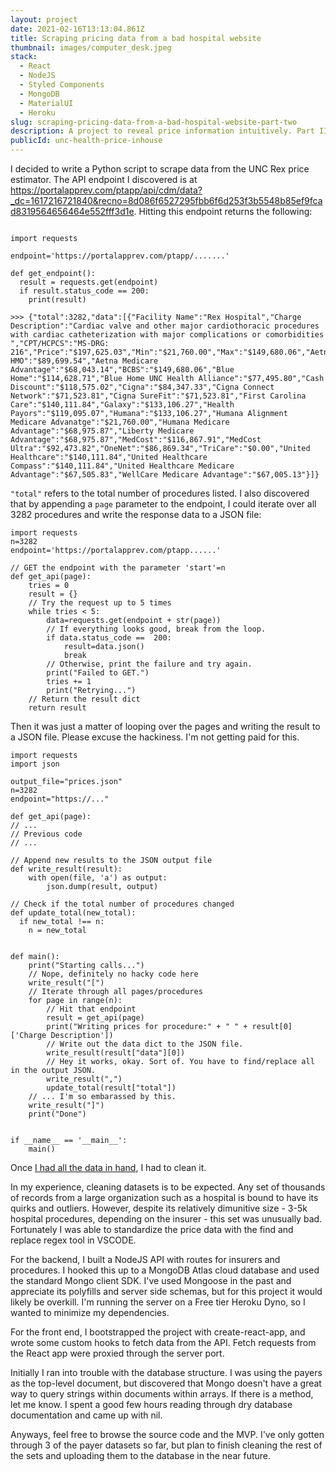 ```yaml
---
layout: project
date: 2021-02-16T13:13:04.861Z
title: Scraping pricing data from a bad hospital website
thumbnail: images/computer_desk.jpeg
stack:
  - React
  - NodeJS
  - Styled Components
  - MongoDB
  - MaterialUI
  - Heroku
slug: scraping-pricing-data-from-a-bad-hospital-website-part-two
description: A project to reveal price information intuitively. Part II.
publicId: unc-health-price-inhouse
---
```


I decided to write a Python script to scrape data from the UNC Rex price estimator. The API endpoint I discovered is at https://portalapprev.com/ptapp/api/cdm/data?_dc=1617216721840&recno=8d086f6527295fbb6f6d253f3b5548b85ef9fcad8319564656464e552fff3d1e. Hitting this endpoint returns the following:
```

import requests

endpoint='https://portalapprev.com/ptapp/.......'

def get_endpoint():
  result = requests.get(endpoint)
  if result.status_code == 200:
    print(result)

>>> {"total":3282,"data":[{"Facility Name":"Rex Hospital","Charge Description":"Cardiac valve and other major cardiothoracic procedures with cardiac catheterization with major complications or comorbidities ","CPT/HCPCS":"MS-DRG: 216","Price":"$197,625.03","Min":"$21,760.00","Max":"$149,680.06","Aetna":"$89,699.54","Aetna HMO":"$89,699.54","Aetna Medicare Advantage":"$68,043.14","BCBS":"$149,680.06","Blue Home":"$114,628.71","Blue Home UNC Health Alliance":"$77,495.80","Cash Discount":"$118,575.02","Cigna":"$84,347.33","Cigna Connect Network":"$71,523.81","Cigna SureFit":"$71,523.81","First Carolina Care":"$140,111.84","Galaxy":"$133,106.27","Health Payors":"$119,095.07","Humana":"$133,106.27","Humana Alignment Medicare Advanatge":"$21,760.00","Humana Medicare Advantage":"$68,975.87","Liberty Medicare Advantage":"$68,975.87","MedCost":"$116,867.91","MedCost Ultra":"$92,473.82","OneNet":"$86,869.34","TriCare":"$0.00","United Healthcare":"$140,111.84","United Healthcare Compass":"$140,111.84","United Healthcare Medicare Advantage":"$67,505.83","WellCare Medicare Advantage":"$67,005.13"}]}
```

`"total"` refers to the total number of procedures listed. I also discovered that by appending a `page` parameter to the endpoint, I could iterate over all 3282 procedures and write the response data to a JSON file:

```
import requests
n=3282
endpoint='https://portalapprev.com/ptapp......'

// GET the endpoint with the parameter 'start'=n
def get_api(page):
    tries = 0
    result = {}
    // Try the request up to 5 times
    while tries < 5:
        data=requests.get(endpoint + str(page))
        // If everything looks good, break from the loop.
        if data.status_code ==  200:
            result=data.json()
            break
        // Otherwise, print the failure and try again.
        print("Failed to GET.")
        tries += 1
        print("Retrying...")
    // Return the result dict
    return result
```

Then it was just a matter of looping over the pages and writing the result to a JSON file. Please excuse the hackiness. I'm not getting paid for this.

```
import requests
import json

output_file="prices.json"
n=3282
endpoint="https://..."

def get_api(page):
// ...
// Previous code
// ...

// Append new results to the JSON output file
def write_result(result):
    with open(file, 'a') as output:
        json.dump(result, output)

// Check if the total number of procedures changed
def update_total(new_total):
  if new_total !== n:
    n = new_total


def main():
    print("Starting calls...")
    // Nope, definitely no hacky code here
    write_result("[")
    // Iterate through all pages/procedures
    for page in range(n):
        // Hit that endpoint
        result = get_api(page)
        print("Writing prices for procedure:" + " " + result[0]['Charge Description'])
        // Write out the data dict to the JSON file.
        write_result(result["data"][0])
        // Hey it works, okay. Sort of. You have to find/replace all in the output JSON.
        write_result(",")
        update_total(result["total"])
    // ... I'm so embarassed by this.
    write_result("]")
    print("Done")
        

if __name__ == '__main__':
    main()
```

Once [I had all the data in hand](https://williamkrakow.dev/projects/scraping-pricing-data-from-a-bad-hospital-website), I had to clean it.

In my experience, cleaning datasets is to be expected. Any set of thousands of records from a large organization such as a hospital is bound to have its quirks and outliers. However, despite its relatively dimunitive size - 3-5k hospital procedures, depending on the insurer - this set was unusually bad. Fortunately I was able to standardize the price data with the find and replace regex tool in VSCODE.

For the backend, I built a NodeJS API with routes for insurers and procedures. I hooked this up to a MongoDB Atlas cloud database and used the standard Mongo client SDK. I've used Mongoose in the past and appreciate its polyfills and server side schemas, but for this project it would likely be overkill. I'm running the server on a Free tier Heroku Dyno, so I wanted to minimize my dependencies.

For the front end, I bootstrapped the project with create-react-app, and wrote some custom hooks to fetch data from the API. Fetch requests from the React app were proxied through the server port.

Initially I ran into trouble with the database structure. I was using the payers as the top-level document, but discovered that Mongo doesn't have a great way to query strings within documents within arrays. If there is a method, let me know. I spent a good few hours reading through dry database documentation and came up with nil.

Anyways, feel free to browse the source code and the MVP. I've only gotten through 3 of the payer datasets so far, but plan to finish cleaning the rest of the sets and uploading them to the database in the near future.